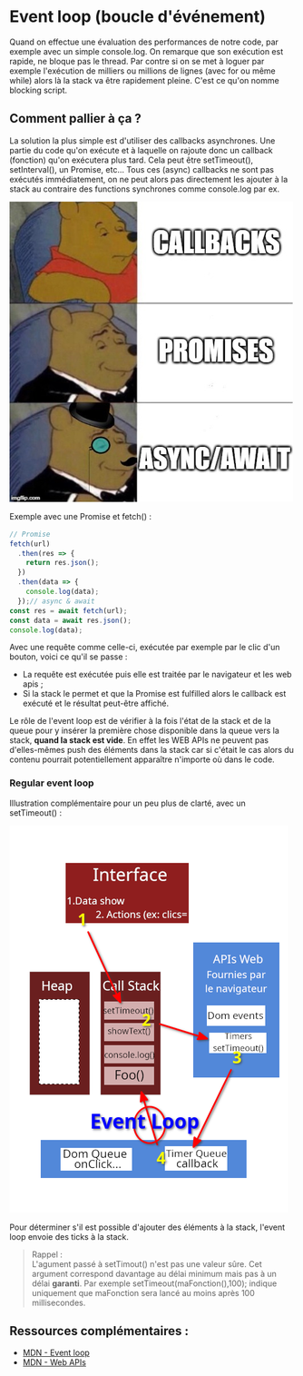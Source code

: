 # Event loop (boucle d'événement)

Quand on effectue une évaluation des performances de notre code, par exemple avec un simple console.log. On remarque
que son exécution est rapide, ne bloque pas le thread. Par contre si on se met à loguer par exemple l'exécution de
milliers ou millions de lignes (avec for ou même while) alors là la stack va être rapidement pleine. C'est ce qu'on 
nomme blocking script.

## Comment pallier à ça ?  

La solution la plus simple est d'utiliser des callbacks asynchrones. Une partie du code qu'on exécute et à laquelle on
rajoute donc un callback (fonction) qu'on exécutera plus tard. Cela peut être setTimeout(), setInterval(), un Promise,
etc... Tous ces (async) callbacks ne sont pas exécutés immédiatement, on ne peut alors pas directement les ajouter à la 
stack au contraire des functions synchrones comme console.log par ex.

![Meme](meme-callback-async-promise.jpg)  

Exemple avec une Promise et fetch() :

```javascript
// Promise
fetch(url)
  .then(res => {
    return res.json();
  })
  .then(data => {
    console.log(data);
  });// async & await
const res = await fetch(url);
const data = await res.json();
console.log(data);
```

Avec une requête comme celle-ci, exécutée par exemple par le clic d'un bouton, voici ce qu'il se passe :  

- La requête est exécutée puis elle est traitée par le navigateur et les web apis ;
- Si la stack le permet et que la Promise est fulfilled alors le callback est exécuté et le résultat peut-être affiché.  

Le rôle de l'event loop est de vérifier à la fois l'état de la stack et de la queue pour y insérer la première chose
disponible dans la queue vers la stack, **quand la stack est vide**. En effet les WEB APIs ne peuvent pas d'elles-mêmes
push des éléments dans la stack car si c'était le cas alors du contenu pourrait potentiellement apparaître n'importe où
dans le code.


### Regular event loop  



Illustration complémentaire pour un peu plus de clarté, avec un setTimeout() :

![Event loop](event-loop-figure.png)  

Pour déterminer s'il est possible d'ajouter des éléments à la stack, l'event loop envoie des ticks à la stack.

> Rappel :  
> L'agument passé à setTimout() n'est pas une valeur sûre. Cet argument correspond davantage au délai minimum mais pas
> à un délai **garanti**. Par exemple setTimeout(maFonction(),100); indique uniquement que maFonction sera lancé au moins 
> après 100 millisecondes.

## Ressources complémentaires : 

- [MDN - Event loop](https://developer.mozilla.org/fr/docs/Web/JavaScript/EventLoop)
- [MDN - Web APIs](https://developer.mozilla.org/fr/docs/Web/API)